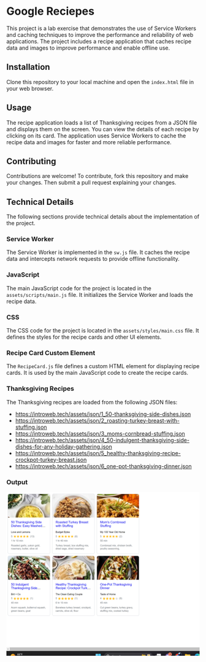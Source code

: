 # Google Reciepes

This project is a lab exercise that demonstrates the use of Service Workers and caching techniques to improve the performance and reliability of web applications. The project includes a recipe application that caches recipe data and images to improve performance and enable offline use.

## Installation

Clone this repository to your local machine and open the `index.html` file in your web browser.

## Usage

The recipe application loads a list of Thanksgiving recipes from a JSON file and displays them on the screen. You can view the details of each recipe by clicking on its card. The application uses Service Workers to cache the recipe data and images for faster and more reliable performance.

## Contributing

Contributions are welcome! To contribute, fork this repository and make your changes. Then submit a pull request explaining your changes.

## Technical Details

The following sections provide technical details about the implementation of the project.

### Service Worker

The Service Worker is implemented in the `sw.js` file. It caches the recipe data and intercepts network requests to provide offline functionality.

### JavaScript

The main JavaScript code for the project is located in the `assets/scripts/main.js` file. It initializes the Service Worker and loads the recipe data.

### CSS

The CSS code for the project is located in the `assets/styles/main.css` file. It defines the styles for the recipe cards and other UI elements.

### Recipe Card Custom Element

The `RecipeCard.js` file defines a custom HTML element for displaying recipe cards. It is used by the main JavaScript code to create the recipe cards.

### Thanksgiving Recipes

The Thanksgiving recipes are loaded from the following JSON files:

- https://introweb.tech/assets/json/1_50-thanksgiving-side-dishes.json
- https://introweb.tech/assets/json/2_roasting-turkey-breast-with-stuffing.json
- https://introweb.tech/assets/json/3_moms-cornbread-stuffing.json
- https://introweb.tech/assets/json/4_50-indulgent-thanksgiving-side-dishes-for-any-holiday-gathering.json
- https://introweb.tech/assets/json/5_healthy-thanksgiving-recipe-crockpot-turkey-breast.json
- https://introweb.tech/assets/json/6_one-pot-thanksgiving-dinner.json

### Output
![screenshot](./assets/images/1.png)
